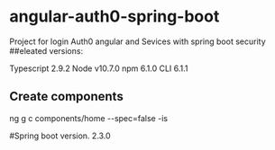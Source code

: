 # angular-auth0-spring-boot
Project for login Auth0 angular and Sevices with spring boot security
##eleated versions:

Typescript 2.9.2
Node   v10.7.0
npm  6.1.0
CLI  6.1.1


## Create components
ng g c components/home --spec=false -is

#Spring boot version.
2.3.0

